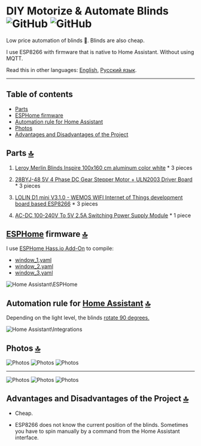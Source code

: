 # DIY Motorize & Automate Blinds ![GitHub](https://img.shields.io/github/license/empenoso/diy-cheap-automated-blinds) ![GitHub](https://img.shields.io/badge/labor%20hours-1%20day-orange)

Low price automation of blinds :electric_plug:. Blinds are also cheap.

I use ESP8266 with firmware that is native to Home Assistant. Without using MQTT.

Read this in other languages: [English](README.md), [Русский язык](README.ru.md).

_______________

## Table of contents
- [Parts](https://github.com/empenoso/diy-cheap-automated-blinds#parts-top)
- [ESPHome firmware](https://github.com/empenoso/diy-cheap-automated-blinds#esphome-firmware-top)
- [Automation rule for Home Assistant](https://github.com/empenoso/diy-cheap-automated-blinds#automation-rule-for-home-assistant-top)
- [Photos](https://github.com/empenoso/diy-cheap-automated-blinds#photos-top)
- [Advantages and Disadvantages of the Project](https://github.com/empenoso/diy-cheap-automated-blinds/blob/master/README.md#advantages-and-disadvantages-of-the-project-top)

## Parts [:top:](https://github.com/empenoso/diy-cheap-automated-blinds#diy-motorize--automate-blinds--)
1. [Leroy Merlin Blinds Inspire 100x160 cm aluminum color white](https://perm.leroymerlin.ru/product/zhalyuzi-inspire-100h160-sm-alyuminiy-cvet-belyy-16262144/) * 3 pieces

2. [28BYJ-48 5V 4 Phase DC Gear Stepper Motor + ULN2003 Driver Board](https://www.aliexpress.com/item/32896006818.html) * 3 pieces

3. [LOLIN D1 mini V3.1.0 - WEMOS WIFI Internet of Things development board based ESP8266](https://www.aliexpress.com/item/32529101036.html) * 3 pieces

4. [AC-DC 100-240V To 5V 2.5A Switching Power Supply Module](https://www.aliexpress.com/item/32898716031.html) * 1 piece

## [ESPHome](https://esphome.io/components/stepper/index.html) firmware [:top:](https://github.com/empenoso/diy-cheap-automated-blinds#diy-motorize--automate-blinds--)
 
I use [ESPHome Hass.io Add-On](https://github.com/esphome/hassio) to compile:
- [window_1.yaml](window_1.yaml)
- [window_2.yaml](window_2.yaml)
- [window_3.yaml](window_3.yaml)

![Home Assistant\ESPHome](ESPHome.png)

## Automation rule for [Home Assistant](https://www.home-assistant.io/docs/automation/) [:top:](https://github.com/empenoso/diy-cheap-automated-blinds#diy-motorize--automate-blinds--)

Depending on the light level, the blinds [rotate 90 degrees.](automations.yaml)

![Home Assistant\Integrations](Home%20Assistant_integrations.png)

## Photos [:top:](https://github.com/empenoso/diy-cheap-automated-blinds#diy-motorize--automate-blinds--)
![Photos](/IMG_20191026_101014.jpg)
![Photos](/IMG_20191026_101100.jpg)
![Photos](/IMG_20191026_103251.jpg)

_____

![Photos](/IMG_20191119_165431.jpg)
![Photos](/IMG_20191119_165528.jpg)
![Photos](/IMG_20191119_165636.jpg)

## Advantages and Disadvantages of the Project [:top:](https://github.com/empenoso/diy-cheap-automated-blinds#diy-motorize--automate-blinds--)
+ Cheap.
- ESP8266 does not know the current position of the blinds. Sometimes you have to spin manually by a command from the Home Assistant interface.

